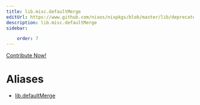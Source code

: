 ```yaml
---
title: lib.misc.defaultMerge
editUrl: https://www.github.com/nixos/nixpkgs/blob/master/lib/deprecated.nix#L22C18
description: lib.misc.defaultMerge
sidebar:

    order: 7
---
```


<a href="https://www.github.com/nixos/nixpkgs/blob/master/lib/deprecated.nix#L22C18">Contribute Now!</a>


# Aliases

- [lib.defaultMerge](/nix-doc-comments/reference/lib/lib-defaultMerge)


